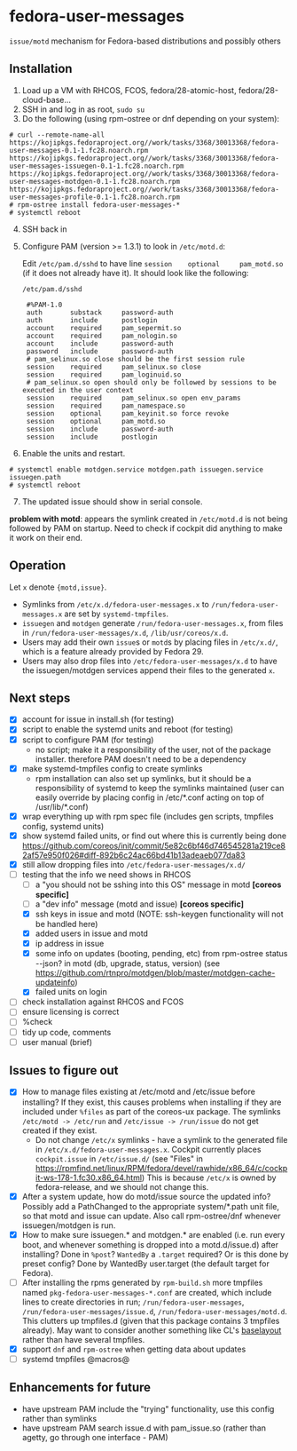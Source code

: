 # fedora-user-messages

`issue/motd` mechanism for Fedora-based distributions and possibly others

## Installation

1. Load up a VM with RHCOS, FCOS, fedora/28-atomic-host, fedora/28-cloud-base...
2. SSH in and log in as root, `sudo su`
3. Do the following (using rpm-ostree or dnf depending on your system):

```
# curl --remote-name-all https://kojipkgs.fedoraproject.org//work/tasks/3368/30013368/fedora-user-messages-0.1-1.fc28.noarch.rpm https://kojipkgs.fedoraproject.org//work/tasks/3368/30013368/fedora-user-messages-issuegen-0.1-1.fc28.noarch.rpm https://kojipkgs.fedoraproject.org//work/tasks/3368/30013368/fedora-user-messages-motdgen-0.1-1.fc28.noarch.rpm https://kojipkgs.fedoraproject.org//work/tasks/3368/30013368/fedora-user-messages-profile-0.1-1.fc28.noarch.rpm
# rpm-ostree install fedora-user-messages-*
# systemctl reboot
```

4. SSH back in

5. Configure PAM (version >= 1.3.1) to look in `/etc/motd.d`:

    Edit `/etc/pam.d/sshd` to have line `session    optional     pam_motd.so` (if it does not already have it). It should look like the following:

    `/etc/pam.d/sshd`
    
        #%PAM-1.0
        auth       substack     password-auth
        auth       include      postlogin
        account    required     pam_sepermit.so
        account    required     pam_nologin.so
        account    include      password-auth
        password   include      password-auth
        # pam_selinux.so close should be the first session rule
        session    required     pam_selinux.so close
        session    required     pam_loginuid.so
        # pam_selinux.so open should only be followed by sessions to be executed in the user context
        session    required     pam_selinux.so open env_params
        session    required     pam_namespace.so
        session    optional     pam_keyinit.so force revoke
        session    optional     pam_motd.so
        session    include      password-auth
        session    include      postlogin

6. Enable the units and restart.

```
# systemctl enable motdgen.service motdgen.path issuegen.service issuegen.path
# systemctl reboot
```

7. The updated issue should show in serial console.

**problem with motd**: appears the symlink created in `/etc/motd.d` is not being followed by PAM on startup. Need to check if cockpit did anything to make it work on their end.

## Operation

Let `x` denote `{motd,issue}`.

- Symlinks from `/etc/x.d/fedora-user-messages.x` to `/run/fedora-user-messages.x` are set by `systemd-tmpfiles`.
- `issuegen` and `motdgen` generate `/run/fedora-user-messages.x`, from files in `/run/fedora-user-messages/x.d`, `/lib/usr/coreos/x.d`.
- Users may add their own `issue`s or `motd`s by placing files in `/etc/x.d/`, which is a feature already provided by Fedora 29.
- Users may also drop files into `/etc/fedora-user-messages/x.d` to have the issuegen/motdgen services append their files to the generated `x`.

## Next steps
- [x] account for issue in install.sh (for testing)
- [x] script to enable the systemd units and reboot (for testing)
- [x] script to configure PAM (for testing)
    - no script; make it a responsibility of the user, not of the package installer. therefore PAM doesn't need to be a dependency
- [x] make systemd-tmpfiles config to create symlinks
    - rpm installation can also set up symlinks, but it should be a responsibility of systemd to keep the symlinks maintained (user can easily override by placing config in /etc/\*.conf acting on top of /usr/lib/\*.conf)
- [x] wrap everything up with rpm spec file (includes gen scripts, tmpfiles config, systemd units)
- [x] show systemd failed units, or find out where this is currently being done https://github.com/coreos/init/commit/5e82c6bf46d746545281a219ce82af57e950f026#diff-892b6c24ac66bd41b13adeaeb077da83
- [x] still allow dropping files into `/etc/fedora-user-messages/x.d/`
- [ ] testing that the info we need shows in RHCOS
  - [ ] a "you should not be sshing into this OS" message in motd **[coreos specific]**
  - [ ] a "dev info" message (motd and issue) **[coreos specific]**
  - [x] ssh keys in issue and motd (NOTE: ssh-keygen functionality will not be handled here)
  - [x] added users in issue and motd
  - [x] ip address in issue
  - [x] some info  on updates (booting, pending, etc) from rpm-ostree status --json? in motd (db, upgrade, status, version) (see https://github.com/rtnpro/motdgen/blob/master/motdgen-cache-updateinfo)
  - [x] failed units on login
- [ ] check installation against RHCOS and FCOS
- [ ] ensure licensing is correct
- [ ] %check
- [ ] tidy up code, comments
- [ ] user manual (brief)

## Issues to figure out

- [x] How to manage files existing at /etc/motd and /etc/issue before installing? If they exist, this causes problems when installing if they are included under `%files` as part of the coreos-ux package. The symlinks `/etc/motd -> /etc/run` and `/etc/issue -> /run/issue` do not get created if they exist.
    - Do not change `/etc/x` symlinks - have a symlink to the generated file in `/etc/x.d/fedora-user-messages.x`. Cockpit currently places `cockpit.issue` in `/etc/issue.d/` (see "Files" in https://rpmfind.net/linux/RPM/fedora/devel/rawhide/x86_64/c/cockpit-ws-178-1.fc30.x86_64.html) This is because `/etc/x` is owned by fedora-release, and we should not change this.
- [x] After a system update, how do motd/issue source the updated info? Possibly add a PathChanged to the appropriate system/\*.path unit file, so that motd and issue can update. Also call rpm-ostree/dnf whenever issuegen/motdgen is run.
- [x] How to make sure issuegen.* and motdgen.* are enabled (i.e. run every boot, and whenever something is dropped into a motd.d/issue.d) after installing? Done in `%post`? `WantedBy` a `.target` required? Or is this done by preset config? Done by WantedBy user.target (the default target for Fedora).
- [ ] After installing the rpms generated by `rpm-build.sh` more tmpfiles named `pkg-fedora-user-messages-*.conf` are
created, which include lines to create directories in run; `/run/fedora-user-messages`, `/run/fedora-user-messages/issue.d`, `/run/fedora-user-messages/motd.d`. This clutters up tmpfiles.d (given that this package contains 3 tmpfiles already). May want to consider another something like CL's [baselayout](https://github.com/coreos/baselayout/blob/master/tmpfiles.d/baselayout.conf) rather than have several tmpfiles.
- [x] support `dnf` and `rpm-ostree` when getting data about updates
- [ ] systemd tmpfiles @macros@

## Enhancements for future
- have upstream PAM include the "trying" functionality, use this config rather than symlinks
- have upstream PAM search issue.d with pam_issue.so (rather than agetty, go through one interface - PAM)
